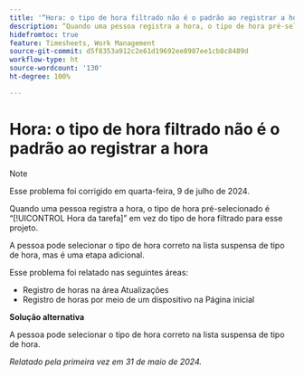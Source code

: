 ```yaml
---
title: '“Hora: o tipo de hora filtrado não é o padrão ao registrar a hora”'
description: “Quando uma pessoa registra a hora, o tipo de hora pré-selecionado é a Hora da tarefa em vez do tipo de hora filtrado para esse projeto.”
hidefromtoc: true
feature: Timesheets, Work Management
source-git-commit: d5f8353a912c2e61d19692ee8987ee1cb8c8489d
workflow-type: ht
source-wordcount: '130'
ht-degree: 100%

---
```



# Hora: o tipo de hora filtrado não é o padrão ao registrar a hora

>[!NOTE]
>
>Esse problema foi corrigido em quarta-feira, 9 de julho de 2024.

Quando uma pessoa registra a hora, o tipo de hora pré-selecionado é “[!UICONTROL Hora da tarefa]” em vez do tipo de hora filtrado para esse projeto.

A pessoa pode selecionar o tipo de hora correto na lista suspensa de tipo de hora, mas é uma etapa adicional.

Esse problema foi relatado nas seguintes áreas:

* Registro de horas na área Atualizações
* Registro de horas por meio de um dispositivo na Página inicial

**Solução alternativa**

A pessoa pode selecionar o tipo de hora correto na lista suspensa de tipo de hora.

_Relatado pela primeira vez em 31 de maio de 2024._
